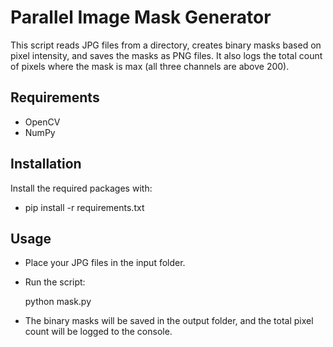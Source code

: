 # Parallel Image Mask Generator

This script reads JPG files from a directory, creates binary masks based on pixel intensity, and saves the masks as PNG files. It also logs the total count of pixels where the mask is max (all three channels are above 200).

## Requirements
- OpenCV
- NumPy
  
## Installation
Install the required packages with:

- pip install -r requirements.txt


## Usage

- Place your JPG files in the input folder.

- Run the script:

  python mask.py

- The binary masks will be saved in the output folder, and the total pixel count will be logged to the console.
